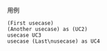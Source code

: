 用例
```plantuml
(First usecase)
(Another usecase) as (UC2)
usecase UC3
usecase (Last\nusecase) as UC4
```